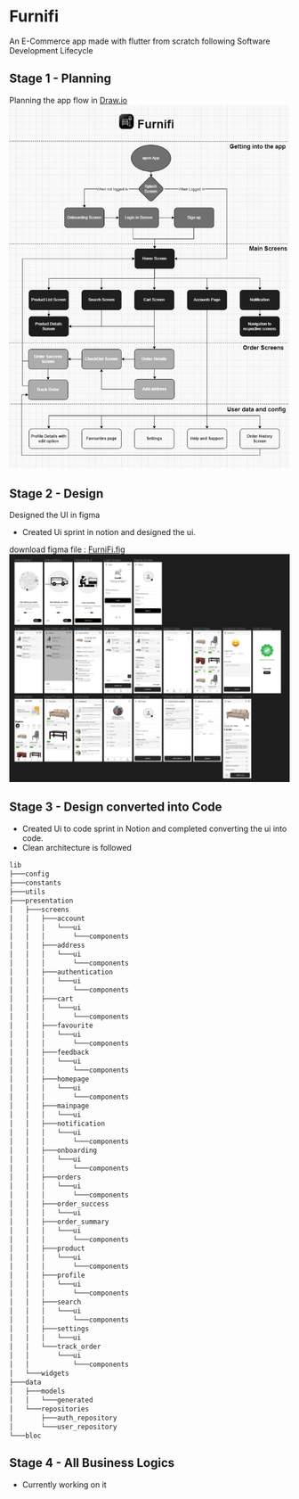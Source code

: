 # Furnifi

An E-Commerce app made with flutter from scratch following Software Development Lifecycle

## Stage 1 - Planning
Planning the app flow in [Draw.io](https://drive.google.com/file/d/1fKBfDXFuTcstt9O9NDbQhU6bEtSVvtan/view?usp=sharing)
![Furnifi.jpg](readme_res/Furnifi.jpg)

## Stage 2 - Design
Designed the UI in figma
- Created Ui sprint in notion and designed the ui.

download figma file : [FurniFi.fig](readme_res/FurniFi.fig)
![figma.jpg](readme_res/figma.png)

## Stage 3 - Design converted into Code
- Created Ui to code sprint in Notion and completed converting the ui into code.
- Clean architecture is followed
```
lib
├───config
├───constants
├───utils
├───presentation
│   ├───screens
│   │   ├───account
│   │   │   └───ui
│   │   │       └───components
│   │   ├───address
│   │   │   └───ui
│   │   │       └───components
│   │   ├───authentication
│   │   │   └───ui
│   │   │       └───components
│   │   ├───cart
│   │   │   └───ui
│   │   │       └───components
│   │   ├───favourite
│   │   │   └───ui
│   │   │       └───components
│   │   ├───feedback
│   │   │   └───ui
│   │   │       └───components
│   │   ├───homepage
│   │   │   └───ui
│   │   │       └───components
│   │   ├───mainpage
│   │   │   └───ui
│   │   ├───notification
│   │   │   └───ui
│   │   │       └───components
│   │   ├───onboarding
│   │   │   └───ui
│   │   │       └───components
│   │   ├───orders
│   │   │   └───ui
│   │   │       └───components
│   │   ├───order_success
│   │   │   └───ui
│   │   ├───order_summary
│   │   │   └───ui
│   │   │       └───components
│   │   ├───product
│   │   │   └───ui
│   │   │       └───components
│   │   ├───profile
│   │   │   └───ui
│   │   │       └───components
│   │   ├───search
│   │   │   └───ui
│   │   │       └───components
│   │   ├───settings
│   │   │   └───ui
│   │   └───track_order
│   │       └───ui
│   │           └───components
│   └───widgets
├───data
│   ├───models
│   │   └───generated
│   └───repositories
│       ├───auth_repository
│       └───user_repository
└───bloc
```

## Stage 4 - All Business Logics
- Currently working on it